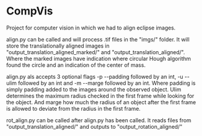 # CompVis
Project for computer vision in which we had to align eclipse images.

align.py can be called and will process .tif files in the "imgs/" folder. It will store the translationally aligned images in "output_translation_aligned_marked/" and "output_translation_aligned/". Where the marked images have indication where circular Hough algorithm found the circle and an indication of the center of mass.

align.py als accepts 3 optional flags -p --padding followed by an int, -u --ulim followed by an int and -m --marge followed by an int. Where padding is simply padding added to the images around the observed object. Ulim determines the maximum radius checked in the first frame while looking for the object. And marge how much the radius of an object after the first frame is allowed to deviate from the radius in the first frame.


rot_align.py can be called after align.py has been called. It reads files from "output_translation_aligned/" and outputs to "output_rotation_aligned/"
